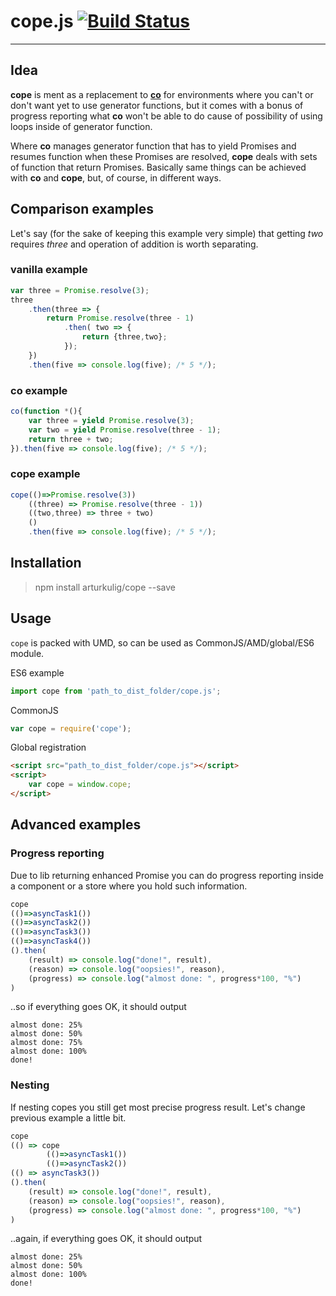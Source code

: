 # cope.js [![Build Status](https://travis-ci.org/arturkulig/cope.svg?branch=master)](https://travis-ci.org/arturkulig/cope)

---

## Idea

**cope** is ment as a replacement to **[co](https://github.com/tj/co)** for environments where you can't or don't want yet to use generator functions, but it comes with a bonus of progress reporting what **co** won't be able to do cause of possibility of using loops inside of generator function.

Where **co** manages generator function that has to yield Promises and resumes function when these Promises are resolved, **cope** deals with sets of function that return Promises.
Basically same things can be achieved with **co** and **cope**, but, of course, in different ways.

## Comparison examples
Let's say (for the sake of keeping this example very simple) that getting *two* requires *three* and operation of addition is worth separating.

### vanilla example
```javascript
var three = Promise.resolve(3);
three
	.then(three => {
		return Promise.resolve(three - 1)
			.then( two => {
				return {three,two};
			});
	})
	.then(five => console.log(five); /* 5 */);
```

### co example

```javascript
co(function *(){
	var three = yield Promise.resolve(3);
	var two = yield Promise.resolve(three - 1);
	return three + two;
}).then(five => console.log(five); /* 5 */);
```

### cope example

```javascript
cope(()=>Promise.resolve(3))
	((three) => Promise.resolve(three - 1))
	((two,three) => three + two)
	()
	.then(five => console.log(five); /* 5 */);
```

## Installation
> npm install arturkulig/cope --save

## Usage

`cope` is packed with UMD, so can be used as CommonJS/AMD/global/ES6 module.

ES6 example
```javascript
import cope from 'path_to_dist_folder/cope.js';
```

CommonJS
```javascript
var cope = require('cope');
```

Global registration
```html
<script src="path_to_dist_folder/cope.js"></script>
<script>
	var cope = window.cope;
</script>
```

## Advanced examples

### Progress reporting
Due to lib returning enhanced Promise you can do progress reporting inside a component or a store where you hold such information.

```javascript
cope
(()=>asyncTask1())
(()=>asyncTask2())
(()=>asyncTask3())
(()=>asyncTask4())
().then(
	(result) => console.log("done!", result),
	(reason) => console.log("oopsies!", reason),
	(progress) => console.log("almost done: ", progress*100, "%")
)
```
..so if everything goes OK, it should output

	almost done: 25%
	almost done: 50%
	almost done: 75%
	almost done: 100%
	done!

### Nesting

If nesting copes you still get most precise progress result. Let's change previous example a little bit.

```javascript
cope
(() => cope
		(()=>asyncTask1())
		(()=>asyncTask2())
(() => asyncTask3())
().then(
	(result) => console.log("done!", result),
	(reason) => console.log("oopsies!", reason),
	(progress) => console.log("almost done: ", progress*100, "%")
)
```

..again, if everything goes OK, it should output

	almost done: 25%
	almost done: 50%
	almost done: 100%
	done!
